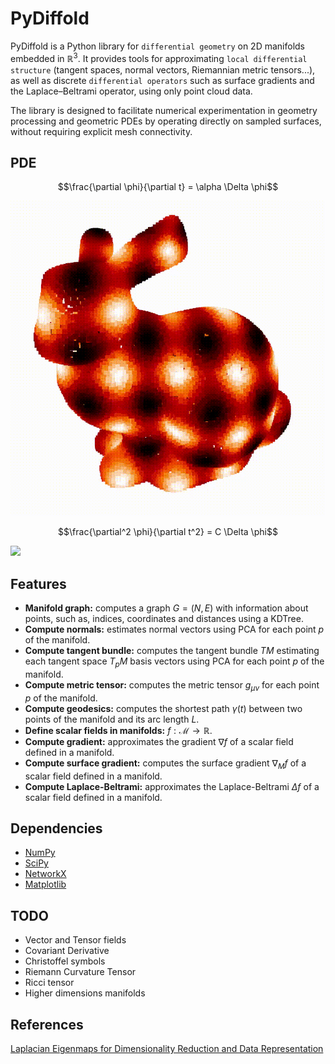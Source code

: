 # PyDiffold
PyDiffold is a Python library for `differential geometry` on 2D manifolds embedded in $\mathbb{R}^3$. It provides tools for approximating `local differential structure` (tangent spaces, normal vectors, Riemannian metric tensors...), as well as discrete `differential operators` such as surface gradients and the Laplace–Beltrami 
operator, using only point cloud data.

The library is designed to facilitate numerical experimentation in geometry processing and geometric PDEs by operating directly on sampled surfaces, 
without requiring explicit mesh connectivity.

## PDE

$$\frac{\partial \phi}{\partial t} = \alpha \Delta \phi$$

![](/img/heat_equation.gif)

$$\frac{\partial^2 \phi}{\partial t^2} = C \Delta \phi$$

![](/img/wave_equation.gif)

## Features
* **Manifold graph:** computes a graph $G = (N,E)$ with information about points, such as, indices, coordinates and distances using a KDTree.
* **Compute normals:** estimates normal vectors using PCA for each point $p$ of the manifold.
* **Compute tangent bundle:** computes the tangent bundle $TM$ estimating each tangent space $T_pM$ basis vectors using PCA for each point $p$ of the manifold.
* **Compute metric tensor:** computes the metric tensor $g_{\mu \nu}$ for each point $p$ of the manifold.
* **Compute geodesics:** computes the shortest path $\gamma(t)$ between two points of the manifold and its arc length $L$.
* **Define scalar fields in manifolds:** $f : \mathcal{M} \rightarrow \mathbb{R}$.
* **Compute gradient:** approximates the gradient $\nabla f$ of a scalar field defined in a manifold.
* **Compute surface gradient:** computes the surface gradient $\nabla_M f$ of a scalar field defined in a manifold.
* **Compute Laplace-Beltrami:** approximates the Laplace-Beltrami $\Delta f$ of a scalar field defined in a manifold.

## Dependencies
* [NumPy](https://github.com/numpy/numpy)
* [SciPy](https://github.com/scipy/scipy)
* [NetworkX](https://github.com/networkx/networkx)
* [Matplotlib](https://github.com/matplotlib/matplotlib)

## TODO
* Vector and Tensor fields
* Covariant Derivative
* Christoffel symbols
* Riemann Curvature Tensor
* Ricci tensor
* Higher dimensions manifolds

## References
[Laplacian Eigenmaps for Dimensionality Reduction and Data Representation](https://www2.imm.dtu.dk/projects/manifold/Papers/Laplacian.pdf)
